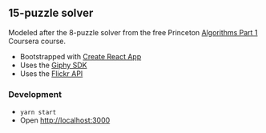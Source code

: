 ## 15-puzzle solver

Modeled after the 8-puzzle solver from the free Princeton [Algorithms Part 1](https://www.coursera.org/learn/algorithms-part1) Coursera course.

- Bootstrapped with [Create React App](https://github.com/facebook/create-react-app)
- Uses the [Giphy SDK](https://developers.giphy.com/docs/sdk/#web)
- Uses the [Flickr API](https://www.flickr.com/services/api/)

### Development

- `yarn start`
- Open [http://localhost:3000](http://localhost:3000)
